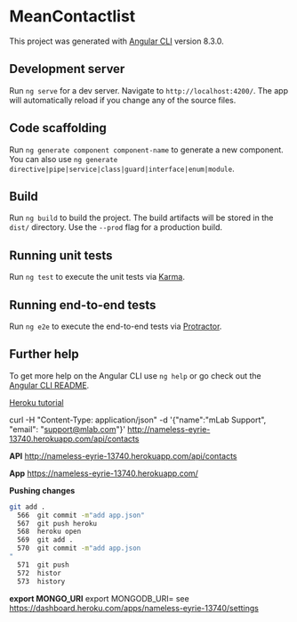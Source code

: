 # MeanContactlist

This project was generated with [Angular CLI](https://github.com/angular/angular-cli) version 8.3.0.

## Development server

Run `ng serve` for a dev server. Navigate to `http://localhost:4200/`. The app will automatically reload if you change any of the source files.

## Code scaffolding

Run `ng generate component component-name` to generate a new component. You can also use `ng generate directive|pipe|service|class|guard|interface|enum|module`.

## Build

Run `ng build` to build the project. The build artifacts will be stored in the `dist/` directory. Use the `--prod` flag for a production build.

## Running unit tests

Run `ng test` to execute the unit tests via [Karma](https://karma-runner.github.io).

## Running end-to-end tests

Run `ng e2e` to execute the end-to-end tests via [Protractor](http://www.protractortest.org/).

## Further help

To get more help on the Angular CLI use `ng help` or go check out the [Angular CLI README](https://github.com/angular/angular-cli/blob/master/README.md).

[Heroku tutorial](https://devcenter.heroku.com/articles/mean-apps-restful-api)

curl -H "Content-Type: application/json" -d '{"name":"mLab Support", "email": "support@mlab.com"}' http://nameless-eyrie-13740.herokuapp.com/api/contacts

**API** 
http://nameless-eyrie-13740.herokuapp.com/api/contacts

**App**
https://nameless-eyrie-13740.herokuapp.com/

**Pushing changes**
```bash
git add .
  566  git commit -m"add app.json"
  567  git push heroku
  568  heroku open
  569  git add .
  570  git commit -m"add app.json
"
  571  git push
  572  histor
  573  history
  ```
  **export MONGO_URI** 
  export MONGODB_URI=  see https://dashboard.heroku.com/apps/nameless-eyrie-13740/settings
  
  

